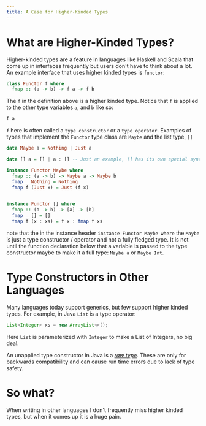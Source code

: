 ```yaml
---
title: A Case for Higher-Kinded Types
---
```


# What are Higher-Kinded Types?

Higher-kinded types are a feature in languages like Haskell and Scala that come up in interfaces frequently but users don't have to think about a lot. An example interface that uses higher kinded types is `functor`:


```haskell
class Functor f where
  fmap :: (a -> b) -> f a -> f b
```

The `f` in the definition above is a higher kinded type. Notice that `f` is applied to the other type variables `a`, and `b` like so:

```haskell
f a
```

`f` here is often called a `type constructor` or a `type operator`. Examples of types that implement the `Functor` type class are `Maybe` and the list type,  `[]`


```haskell
data Maybe a = Nothing | Just a

data [] a = [] | a : [] -- Just an example, [] has its own special syntax

instance Functor Maybe where
  fmap :: (a -> b) -> Maybe a -> Maybe b
  fmap _ Nothing = Nothing
  fmap f (Just x) = Just (f x)
  

instance Functor [] where
  fmap :: (a -> b) -> [a] -> [b]
  fmap _ [] = []
  fmap f (x : xs) = f x : fmap f xs
```

note that the in the instance header `instance Functor Maybe where` the `Maybe` is just a type constructor / operator and not a fully fledged type. It is not until the function declaration below that a variable is passed to the type constructor maybe to make it a full type: `Maybe a` or `Maybe Int`. 

# Type Constructors in Other Languages

Many languages today support generics, but few support higher kinded types. For example, in Java `List` is a type operator:


```java
List<Integer> xs = new ArrayList<>();
```

Here `List` is parameterized with `Integer` to make a List of Integers, no big deal. 

An unapplied type constructor in Java is a [_raw type_](https://docs.oracle.com/javase/tutorial/java/generics/rawTypes.html). These are only for backwards compatibility and can cause run time errors due to lack of type safety.

# So what?
When writing in other languages I don't frequently miss higher kinded types, but when it comes up it is a huge pain.  


